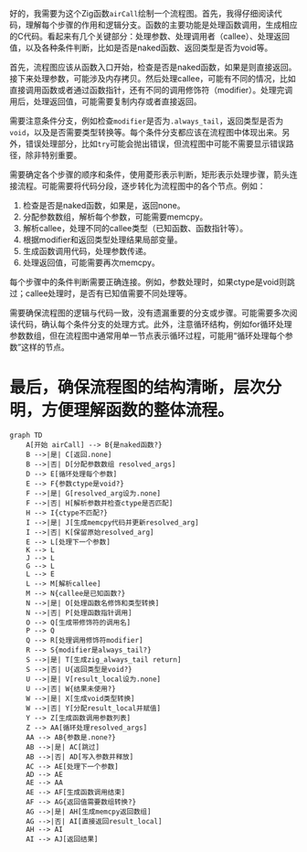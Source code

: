 好的，我需要为这个Zig函数`airCall`绘制一个流程图。首先，我得仔细阅读代码，理解每个步骤的作用和逻辑分支。函数的主要功能是处理函数调用，生成相应的C代码。看起来有几个关键部分：处理参数、处理调用者（callee）、处理返回值，以及各种条件判断，比如是否是naked函数、返回类型是否为void等。

首先，流程图应该从函数入口开始，检查是否是naked函数，如果是则直接返回。接下来处理参数，可能涉及内存拷贝。然后处理callee，可能有不同的情况，比如直接调用函数或者通过函数指针，还有不同的调用修饰符（modifier）。处理完调用后，处理返回值，可能需要复制内存或者直接返回。

需要注意条件分支，例如检查`modifier`是否为`.always_tail`，返回类型是否为`void`，以及是否需要类型转换等。每个条件分支都应该在流程图中体现出来。另外，错误处理部分，比如`try`可能会抛出错误，但流程图中可能不需要显示错误路径，除非特别重要。

需要确定各个步骤的顺序和条件，使用菱形表示判断，矩形表示处理步骤，箭头连接流程。可能需要将代码分段，逐步转化为流程图中的各个节点。例如：

1. 检查是否是naked函数，如果是，返回none。
2. 分配参数数组，解析每个参数，可能需要memcpy。
3. 解析callee，处理不同的callee类型（已知函数、函数指针等）。
4. 根据modifier和返回类型处理结果局部变量。
5. 生成函数调用代码，处理参数传递。
6. 处理返回值，可能需要再次memcpy。

每个步骤中的条件判断需要正确连接。例如，参数处理时，如果ctype是void则跳过；callee处理时，是否有已知值需要不同处理等。

需要确保流程图的逻辑与代码一致，没有遗漏重要的分支或步骤。可能需要多次阅读代码，确认每个条件分支的处理方式。此外，注意循环结构，例如for循环处理参数数组，但在流程图中通常用单一节点表示循环过程，可能用“循环处理每个参数”这样的节点。

最后，确保流程图的结构清晰，层次分明，方便理解函数的整体流程。
================================================
```mermaid
graph TD
    A[开始 airCall] --> B{是naked函数?}
    B -->|是| C[返回.none]
    B -->|否| D[分配参数数组 resolved_args]
    D --> E[循环处理每个参数]
    E --> F{参数ctype是void?}
    F -->|是| G[resolved_arg设为.none]
    F -->|否| H[解析参数并检查ctype是否匹配]
    H --> I{ctype不匹配?}
    I -->|是| J[生成memcpy代码并更新resolved_arg]
    I -->|否| K[保留原始resolved_arg]
    E --> L[处理下一个参数]
    K --> L
    J --> L
    G --> L
    L --> E
    L --> M[解析callee]
    M --> N{callee是已知函数?}
    N -->|是| O[处理函数名修饰和类型转换]
    N -->|否| P[处理函数指针调用]
    O --> Q[生成带修饰符的调用名]
    P --> Q
    Q --> R[处理调用修饰符modifier]
    R --> S{modifier是always_tail?}
    S -->|是| T[生成zig_always_tail return]
    S -->|否| U{返回类型是void?}
    U -->|是| V[result_local设为.none]
    U -->|否| W{结果未使用?}
    W -->|是| X[生成void类型转换]
    W -->|否| Y[分配result_local并赋值]
    Y --> Z[生成函数调用参数列表]
    Z --> AA[循环处理resolved_args]
    AA --> AB{参数是.none?}
    AB -->|是| AC[跳过]
    AB -->|否| AD[写入参数并释放]
    AC --> AE[处理下一个参数]
    AD --> AE
    AE --> AA
    AE --> AF[生成函数调用结束]
    AF --> AG{返回值需要数组转换?}
    AG -->|是| AH[生成memcpy返回数组]
    AG -->|否| AI[直接返回result_local]
    AH --> AI
    AI --> AJ[返回结果]
```
